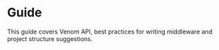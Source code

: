 # Guide

This guide covers Venom API, best practices for writing middleware and project structure suggestions.